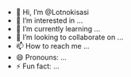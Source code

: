 - 👋 Hi, I’m @Lotnokisasi
- 👀 I’m interested in ...
- 🌱 I’m currently learning ...
- 💞️ I’m looking to collaborate on ...
- 📫 How to reach me ...
- 😄 Pronouns: ...
- ⚡ Fun fact: ...

<!---
Lotnokisasi/Lotnokisasi is a ✨ special ✨ repository because its `README.md` (this file) appears on your GitHub profile.
You can click the Preview link to take a look at your changes.
--->
